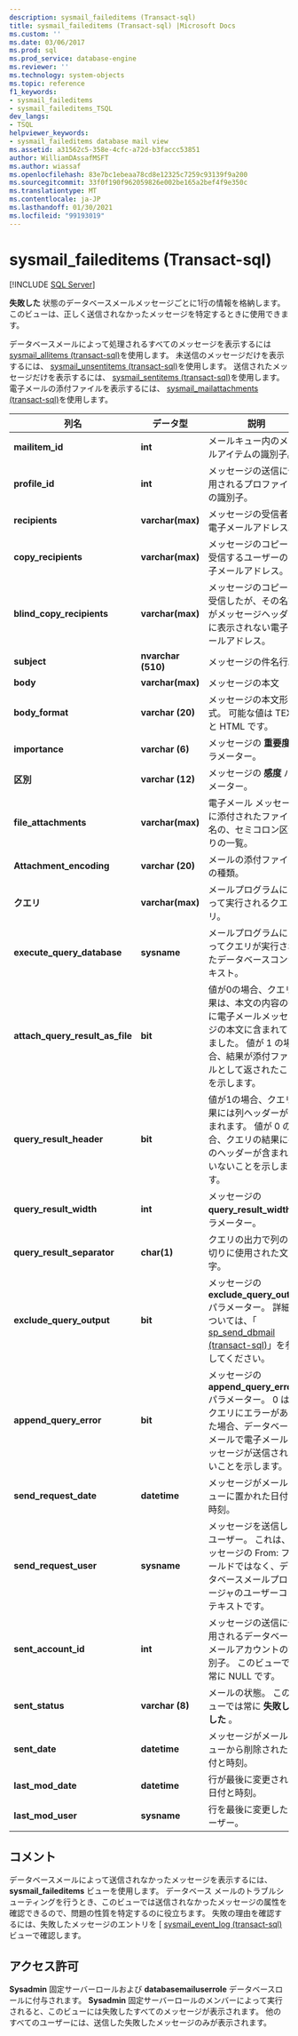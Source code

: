 ```yaml
---
description: sysmail_faileditems (Transact-sql)
title: sysmail_faileditems (Transact-sql) |Microsoft Docs
ms.custom: ''
ms.date: 03/06/2017
ms.prod: sql
ms.prod_service: database-engine
ms.reviewer: ''
ms.technology: system-objects
ms.topic: reference
f1_keywords:
- sysmail_faileditems
- sysmail_faileditems_TSQL
dev_langs:
- TSQL
helpviewer_keywords:
- sysmail_faileditems database mail view
ms.assetid: a31562c5-358e-4cfc-a72d-b3faccc53851
author: WilliamDAssafMSFT
ms.author: wiassaf
ms.openlocfilehash: 83e7bc1ebeaa78cd8e12325c7259c93139f9a200
ms.sourcegitcommit: 33f0f190f962059826e002be165a2bef4f9e350c
ms.translationtype: MT
ms.contentlocale: ja-JP
ms.lasthandoff: 01/30/2021
ms.locfileid: "99193019"
---
```

# <a name="sysmail_faileditems-transact-sql"></a>sysmail_faileditems (Transact-sql)
[!INCLUDE [SQL Server](../../includes/applies-to-version/sqlserver.md)]

  **失敗した** 状態のデータベースメールメッセージごとに1行の情報を格納します。 このビューは、正しく送信されなかったメッセージを特定するときに使用できます。  
  
 データベースメールによって処理されるすべてのメッセージを表示するには [sysmail_allitems &#40;transact-sql&#41;](../../relational-databases/system-catalog-views/sysmail-allitems-transact-sql.md)を使用します。 未送信のメッセージだけを表示するには、 [sysmail_unsentitems &#40;transact-sql&#41;](../../relational-databases/system-catalog-views/sysmail-unsentitems-transact-sql.md)を使用します。 送信されたメッセージだけを表示するには、 [sysmail_sentitems &#40;transact-sql&#41;](../../relational-databases/system-catalog-views/sysmail-sentitems-transact-sql.md)を使用します。 電子メールの添付ファイルを表示するには、 [sysmail_mailattachments &#40;transact-sql&#41;](../../relational-databases/system-catalog-views/sysmail-mailattachments-transact-sql.md)を使用します。  
  
|列名|データ型|説明|  
|-----------------|---------------|-----------------|  
|**mailitem_id**|**int**|メールキュー内のメールアイテムの識別子。|  
|**profile_id**|**int**|メッセージの送信に使用されるプロファイルの識別子。|  
|**recipients**|**varchar(max)**|メッセージの受信者の電子メールアドレス。|  
|**copy_recipients**|**varchar(max)**|メッセージのコピーを受信するユーザーの電子メールアドレス。|  
|**blind_copy_recipients**|**varchar(max)**|メッセージのコピーを受信したが、その名前がメッセージヘッダーに表示されない電子メールアドレス。|  
|**subject**|**nvarchar (510)**|メッセージの件名行。|  
|**body**|**varchar(max)**|メッセージの本文|  
|**body_format**|**varchar (20)**|メッセージの本文形式。 可能な値は TEXT と HTML です。|  
|**importance**|**varchar (6)**|メッセージの **重要度** パラメーター。|  
|**区別**|**varchar (12)**|メッセージの **感度** パラメーター。|  
|**file_attachments**|**varchar(max)**|電子メール メッセージに添付されたファイル名の、セミコロン区切りの一覧。|  
|**Attachment_encoding**|**varchar (20)**|メールの添付ファイルの種類。|  
|**クエリ**|**varchar(max)**|メールプログラムによって実行されるクエリ。|  
|**execute_query_database**|**sysname**|メールプログラムによってクエリが実行されたデータベースコンテキスト。|  
|**attach_query_result_as_file**|**bit**|値が0の場合、クエリ結果は、本文の内容の後に電子メールメッセージの本文に含まれていました。 値が 1 の場合、結果が添付ファイルとして返されたことを示します。|  
|**query_result_header**|**bit**|値が1の場合、クエリ結果には列ヘッダーが含まれます。 値が 0 の場合、クエリの結果に列のヘッダーが含まれていないことを示します。|  
|**query_result_width**|**int**|メッセージの **query_result_width** パラメーター。|  
|**query_result_separator**|**char(1)**|クエリの出力で列の区切りに使用された文字。|  
|**exclude_query_output**|**bit**|メッセージの **exclude_query_output** パラメーター。 詳細については、「 [sp_send_dbmail &#40;transact-sql&#41;](../../relational-databases/system-stored-procedures/sp-send-dbmail-transact-sql.md)」を参照してください。|  
|**append_query_error**|**bit**|メッセージの **append_query_error** パラメーター。 0 は、クエリにエラーがあった場合、データベース メールで電子メール メッセージが送信されないことを示します。|  
|**send_request_date**|**datetime**|メッセージがメールキューに置かれた日付と時刻。|  
|**send_request_user**|**sysname**|メッセージを送信したユーザー。 これは、メッセージの From: フィールドではなく、データベースメールプロシージャのユーザーコンテキストです。|  
|**sent_account_id**|**int**|メッセージの送信に使用されるデータベースメールアカウントの識別子。 このビューでは常に NULL です。|  
|**sent_status**|**varchar (8)**|メールの状態。 このビューでは常に **失敗しました** 。|  
|**sent_date**|**datetime**|メッセージがメールキューから削除された日付と時刻。|  
|**last_mod_date**|**datetime**|行が最後に変更された日付と時刻。|  
|**last_mod_user**|**sysname**|行を最後に変更したユーザー。|  
  
## <a name="remarks"></a>コメント  
 データベースメールによって送信されなかったメッセージを表示するには、 **sysmail_faileditems** ビューを使用します。 データベース メールのトラブルシューティングを行うとき、このビューでは送信されなかったメッセージの属性を確認できるので、問題の性質を特定するのに役立ちます。 失敗の理由を確認するには、失敗したメッセージのエントリを [ [sysmail_event_log &#40;transact-sql&#41;](../../relational-databases/system-catalog-views/sysmail-event-log-transact-sql.md) ビューで確認します。  
  
## <a name="permissions"></a>アクセス許可  
 **Sysadmin** 固定サーバーロールおよび **databasemailuserrole** データベースロールに付与されます。 **Sysadmin** 固定サーバーロールのメンバーによって実行されると、このビューには失敗したすべてのメッセージが表示されます。 他のすべてのユーザーには、送信した失敗したメッセージのみが表示されます。  
  
  

